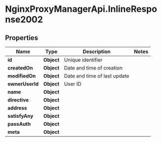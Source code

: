 # NginxProxyManagerApi.InlineResponse2002

## Properties
Name | Type | Description | Notes
------------ | ------------- | ------------- | -------------
**id** | **Object** | Unique identifier | 
**createdOn** | **Object** | Date and time of creation | 
**modifiedOn** | **Object** | Date and time of last update | 
**ownerUserId** | **Object** | User ID | 
**name** | **Object** |  | 
**directive** | **Object** |  | 
**address** | **Object** |  | 
**satisfyAny** | **Object** |  | 
**passAuth** | **Object** |  | 
**meta** | **Object** |  | 
